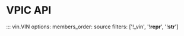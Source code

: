 # VPIC API

::: vin.VIN
    options:
        members_order: source
        filters: ['!_vin', '!__repr__', '!__str__']
